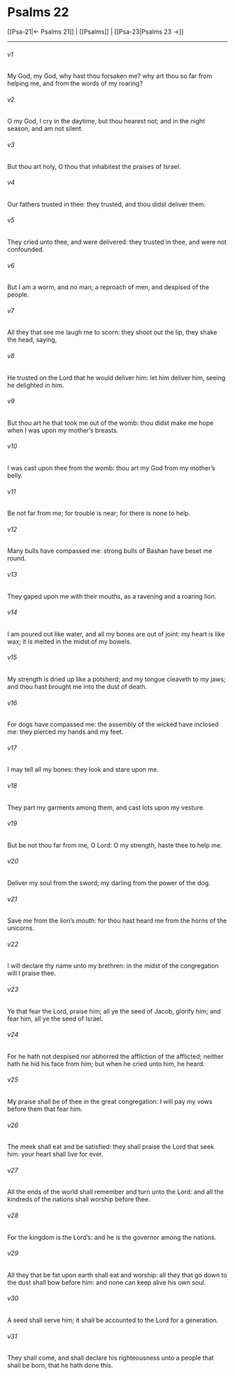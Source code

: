 # Psalms 22

[[Psa-21|← Psalms 21]] | [[Psalms]] | [[Psa-23|Psalms 23 →]]
***

###### v1
My God, my God, why hast thou forsaken me? why art thou so far from helping me, and from the words of my roaring?
###### v2
O my God, I cry in the daytime, but thou hearest not; and in the night season, and am not silent.
###### v3
But thou art holy, O thou that inhabitest the praises of Israel.
###### v4
Our fathers trusted in thee: they trusted, and thou didst deliver them.
###### v5
They cried unto thee, and were delivered: they trusted in thee, and were not confounded.
###### v6
But I am a worm, and no man; a reproach of men, and despised of the people.
###### v7
All they that see me laugh me to scorn: they shoot out the lip, they shake the head, saying,
###### v8
He trusted on the Lord that he would deliver him: let him deliver him, seeing he delighted in him.
###### v9
But thou art he that took me out of the womb: thou didst make me hope when I was upon my mother’s breasts.
###### v10
I was cast upon thee from the womb: thou art my God from my mother’s belly.
###### v11
Be not far from me; for trouble is near; for there is none to help.
###### v12
Many bulls have compassed me: strong bulls of Bashan have beset me round.
###### v13
They gaped upon me with their mouths, as a ravening and a roaring lion.
###### v14
I am poured out like water, and all my bones are out of joint: my heart is like wax; it is melted in the midst of my bowels.
###### v15
My strength is dried up like a potsherd; and my tongue cleaveth to my jaws; and thou hast brought me into the dust of death.
###### v16
For dogs have compassed me: the assembly of the wicked have inclosed me: they pierced my hands and my feet.
###### v17
I may tell all my bones: they look and stare upon me.
###### v18
They part my garments among them, and cast lots upon my vesture.
###### v19
But be not thou far from me, O Lord: O my strength, haste thee to help me.
###### v20
Deliver my soul from the sword; my darling from the power of the dog.
###### v21
Save me from the lion’s mouth: for thou hast heard me from the horns of the unicorns.
###### v22
I will declare thy name unto my brethren: in the midst of the congregation will I praise thee.
###### v23
Ye that fear the Lord, praise him; all ye the seed of Jacob, glorify him; and fear him, all ye the seed of Israel.
###### v24
For he hath not despised nor abhorred the affliction of the afflicted; neither hath he hid his face from him; but when he cried unto him, he heard.
###### v25
My praise shall be of thee in the great congregation: I will pay my vows before them that fear him.
###### v26
The meek shall eat and be satisfied: they shall praise the Lord that seek him: your heart shall live for ever.
###### v27
All the ends of the world shall remember and turn unto the Lord: and all the kindreds of the nations shall worship before thee.
###### v28
For the kingdom is the Lord’s: and he is the governor among the nations.
###### v29
All they that be fat upon earth shall eat and worship: all they that go down to the dust shall bow before him: and none can keep alive his own soul.
###### v30
A seed shall serve him; it shall be accounted to the Lord for a generation.
###### v31
They shall come, and shall declare his righteousness unto a people that shall be born, that he hath done this. 
